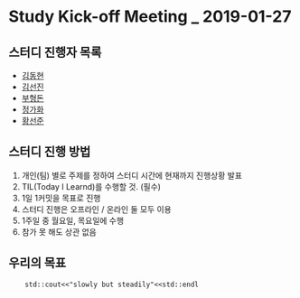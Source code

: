 # Study Kick-off Meeting _ 2019-01-27

## 스터디 진행자 목록
- [김동현](https://github.com/knight2995)
- [김선진](https://github.com/Junnis0123) 
- [부형돈](https://github.com/gurobooru)
- [정가화](https://github.com/gagahwahwa)
- [황선준]()

## 스터디 진행 방법
1. 개인(팀) 별로 주제를 정하여 스터디 시간에 현재까지 진행상황 발표
1. TIL(Today I Learnd)를 수행할 것. (필수) 
1. 1일 1커밋을 목표로 진행
1. 스터디 진행은 오프라인 / 온라인 둘 모두 이용
1. 1주일 중 월요일, 목요일에 수행
1. 참가 못 해도 상관 없음

## 우리의 목표

```(c++)
    std::cout<<"slowly but steadily"<<std::endl
```